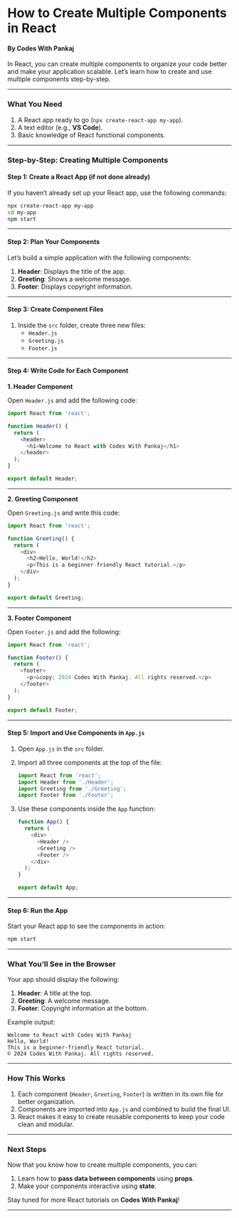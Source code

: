 # How to Create Multiple Components in React

#### **By Codes With Pankaj**

In React, you can create multiple components to organize your code better and make your application scalable. Let’s learn how to create and use multiple components step-by-step.

***

### **What You Need**

1. A React app ready to go (`npx create-react-app my-app`).
2. A text editor (e.g., **VS Code**).
3. Basic knowledge of React functional components.

***

### **Step-by-Step: Creating Multiple Components**

#### **Step 1: Create a React App (if not done already)**

If you haven’t already set up your React app, use the following commands:

```bash
npx create-react-app my-app
cd my-app
npm start
```

***

#### **Step 2: Plan Your Components**

Let’s build a simple application with the following components:

1. **Header**: Displays the title of the app.
2. **Greeting**: Shows a welcome message.
3. **Footer**: Displays copyright information.

***

#### **Step 3: Create Component Files**

1. Inside the `src` folder, create three new files:
   * `Header.js`
   * `Greeting.js`
   * `Footer.js`

***

#### **Step 4: Write Code for Each Component**

**1. Header Component**

Open `Header.js` and add the following code:

```javascript
import React from 'react';

function Header() {
  return (
    <header>
      <h1>Welcome to React with Codes With Pankaj</h1>
    </header>
  );
}

export default Header;
```

***

**2. Greeting Component**

Open `Greeting.js` and write this code:

```javascript
import React from 'react';

function Greeting() {
  return (
    <div>
      <h2>Hello, World!</h2>
      <p>This is a beginner-friendly React tutorial.</p>
    </div>
  );
}

export default Greeting;
```

***

**3. Footer Component**

Open `Footer.js` and add the following:

```javascript
import React from 'react';

function Footer() {
  return (
    <footer>
      <p>&copy; 2024 Codes With Pankaj. All rights reserved.</p>
    </footer>
  );
}

export default Footer;
```

***

#### **Step 5: Import and Use Components in `App.js`**

1. Open `App.js` in the `src` folder.
2.  Import all three components at the top of the file:

    ```javascript
    import React from 'react';
    import Header from './Header';
    import Greeting from './Greeting';
    import Footer from './Footer';
    ```
3.  Use these components inside the `App` function:

    ```javascript
    function App() {
      return (
        <div>
          <Header />
          <Greeting />
          <Footer />
        </div>
      );
    }

    export default App;
    ```

***

#### **Step 6: Run the App**

Start your React app to see the components in action:

```bash
npm start
```

***

### **What You’ll See in the Browser**

Your app should display the following:

1. **Header**: A title at the top.
2. **Greeting**: A welcome message.
3. **Footer**: Copyright information at the bottom.

Example output:

```
Welcome to React with Codes With Pankaj
Hello, World!
This is a beginner-friendly React tutorial.
© 2024 Codes With Pankaj. All rights reserved.
```

***

### **How This Works**

1. Each component (`Header`, `Greeting`, `Footer`) is written in its own file for better organization.
2. Components are imported into `App.js` and combined to build the final UI.
3. React makes it easy to create reusable components to keep your code clean and modular.

***

### **Next Steps**

Now that you know how to create multiple components, you can:

1. Learn how to **pass data between components** using **props**.
2. Make your components interactive using **state**.

Stay tuned for more React tutorials on **Codes With Pankaj**!

***
